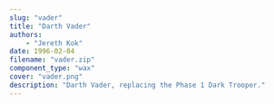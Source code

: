 ```yaml
---
slug: "vader"
title: "Darth Vader"
authors: 
    - "Jereth Kok"
date: 1996-02-04
filename: "vader.zip"
component_type: "wax"
cover: "vader.png"
description: "Darth Vader, replacing the Phase 1 Dark Trooper."
---
```

